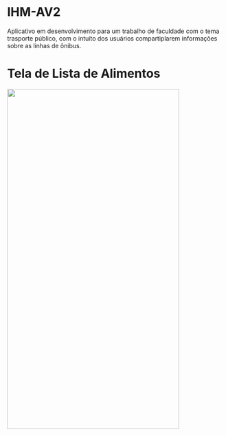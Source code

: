 # IHM-AV2
Aplicativo em desenvolvimento para um trabalho de faculdade com o tema trasporte público, com o intuíto dos usuários compartiplarem informações sobre as linhas de ônibus.

# Tela de Lista de Alimentos
<img src="https://lh3.googleusercontent.com/d/1-ZRunAcEqfBuc-ZYqbzYFpTx6q4dwOhL" width="400" height="790">

